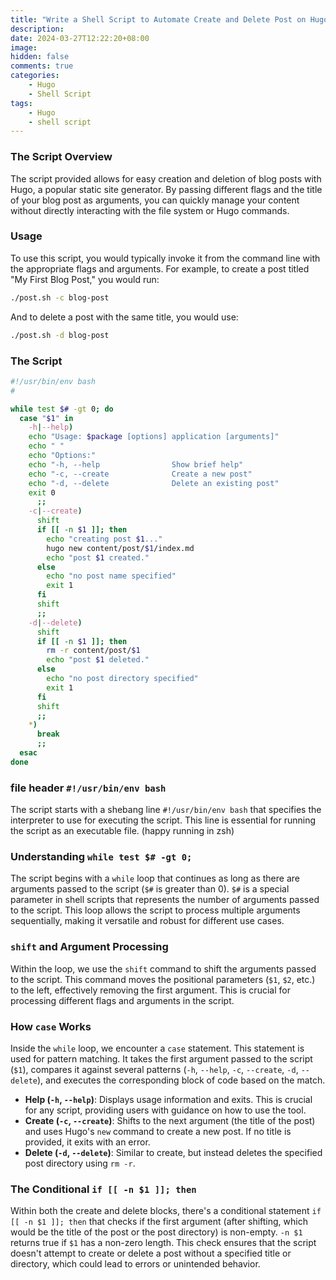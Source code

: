 ```yaml
---
title: "Write a Shell Script to Automate Create and Delete Post on Hugo"
description: 
date: 2024-03-27T12:22:20+08:00
image: 
hidden: false
comments: true
categories:
    - Hugo
    - Shell Script
tags:  
    - Hugo
    - shell script
---
```



### The Script Overview

The script provided allows for easy creation and deletion of blog posts with Hugo, a popular static site generator. By passing different flags and the title of your blog post as arguments, you can quickly manage your content without directly interacting with the file system or Hugo commands.

### Usage

To use this script, you would typically invoke it from the command line with the appropriate flags and arguments. For example, to create a post titled "My First Blog Post," you would run:

```bash
./post.sh -c blog-post
```

And to delete a post with the same title, you would use:

```bash
./post.sh -d blog-post
```

### The Script

```sh
#!/usr/bin/env bash
#

while test $# -gt 0; do
  case "$1" in
    -h|--help)
    echo "Usage: $package [options] application [arguments]"
    echo " "
    echo "Options:"
    echo "-h, --help                Show brief help"
    echo "-c, --create              Create a new post"
    echo "-d, --delete              Delete an existing post"
    exit 0
      ;;
    -c|--create)
      shift
      if [[ -n $1 ]]; then
        echo "creating post $1..."
        hugo new content/post/$1/index.md
        echo "post $1 created."
      else
        echo "no post name specified"
        exit 1
      fi
      shift
      ;;
    -d|--delete)
      shift
      if [[ -n $1 ]]; then
        rm -r content/post/$1
        echo "post $1 deleted."
      else
        echo "no post directory specified"
        exit 1
      fi
      shift
      ;;
    *)
      break
      ;;
  esac
done
```

### file header `#!/usr/bin/env bash`

The script starts with a shebang line `#!/usr/bin/env bash` that specifies the interpreter to use for executing the script. This line is essential for running the script as an executable file. (happy running in zsh)


### Understanding `while test $# -gt 0;`

The script begins with a `while` loop that continues as long as there are arguments passed to the script (`$#` is greater than 0). `$#` is a special parameter in shell scripts that represents the number of arguments passed to the script. This loop allows the script to process multiple arguments sequentially, making it versatile and robust for different use cases.

### `shift` and Argument Processing

Within the loop, we use the `shift` command to shift the arguments passed to the script. This command moves the positional parameters (`$1`, `$2`, etc.) to the left, effectively removing the first argument. This is crucial for processing different flags and arguments in the script.

### How `case` Works

Inside the `while` loop, we encounter a `case` statement. This statement is used for pattern matching. It takes the first argument passed to the script (`$1`), compares it against several patterns (`-h`, `--help`, `-c`, `--create`, `-d`, `--delete`), and executes the corresponding block of code based on the match.

- **Help (`-h`, `--help`)**: Displays usage information and exits. This is crucial for any script, providing users with guidance on how to use the tool.
- **Create (`-c`, `--create`)**: Shifts to the next argument (the title of the post) and uses Hugo's `new` command to create a new post. If no title is provided, it exits with an error.
- **Delete (`-d`, `--delete`)**: Similar to create, but instead deletes the specified post directory using `rm -r`.

### The Conditional `if [[ -n $1 ]]; then`

Within both the create and delete blocks, there's a conditional statement `if [[ -n $1 ]]; then` that checks if the first argument (after shifting, which would be the title of the post or the post directory) is non-empty. `-n $1` returns true if `$1` has a non-zero length. This check ensures that the script doesn't attempt to create or delete a post without a specified title or directory, which could lead to errors or unintended behavior.

